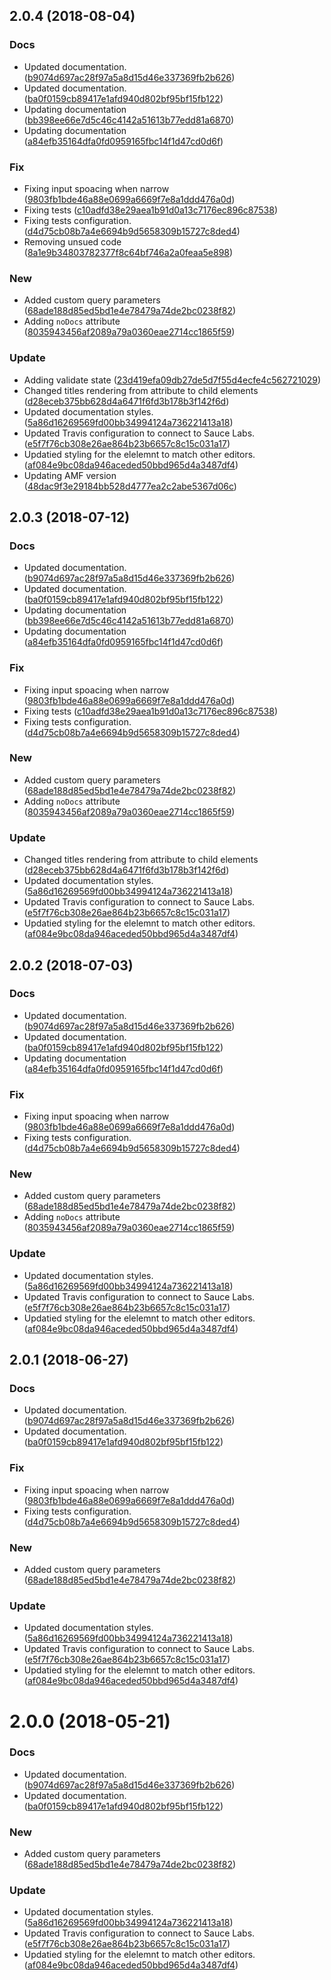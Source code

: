 <a name="2.0.4"></a>
## 2.0.4 (2018-08-04)


### Docs

* Updated documentation. ([b9074d697ac28f97a5a8d15d46e337369fb2b626](https://github.com/advanced-rest-client/api-url-params-editor/commit/b9074d697ac28f97a5a8d15d46e337369fb2b626))
* Updated documentation. ([ba0f0159cb89417e1afd940d802bf95bf15fb122](https://github.com/advanced-rest-client/api-url-params-editor/commit/ba0f0159cb89417e1afd940d802bf95bf15fb122))
* Updating documentation ([bb398ee66e7d5c46c4142a51613b77edd81a6870](https://github.com/advanced-rest-client/api-url-params-editor/commit/bb398ee66e7d5c46c4142a51613b77edd81a6870))
* Updating documentation ([a84efb35164dfa0fd0959165fbc14f1d47cd0d6f](https://github.com/advanced-rest-client/api-url-params-editor/commit/a84efb35164dfa0fd0959165fbc14f1d47cd0d6f))

### Fix

* Fixing input spoacing when narrow ([9803fb1bde46a88e0699a6669f7e8a1ddd476a0d](https://github.com/advanced-rest-client/api-url-params-editor/commit/9803fb1bde46a88e0699a6669f7e8a1ddd476a0d))
* Fixing tests ([c10adfd38e29aea1b91d0a13c7176ec896c87538](https://github.com/advanced-rest-client/api-url-params-editor/commit/c10adfd38e29aea1b91d0a13c7176ec896c87538))
* Fixing tests configuration. ([d4d75cb08b7a4e6694b9d5658309b15727c8ded4](https://github.com/advanced-rest-client/api-url-params-editor/commit/d4d75cb08b7a4e6694b9d5658309b15727c8ded4))
* Removing unsued code ([8a1e9b34803782377f8c64bf746a2a0feaa5e898](https://github.com/advanced-rest-client/api-url-params-editor/commit/8a1e9b34803782377f8c64bf746a2a0feaa5e898))

### New

* Added custom query parameters ([68ade188d85ed5bd1e4e78479a74de2bc0238f82](https://github.com/advanced-rest-client/api-url-params-editor/commit/68ade188d85ed5bd1e4e78479a74de2bc0238f82))
* Adding `noDocs` attribute ([8035943456af2089a79a0360eae2714cc1865f59](https://github.com/advanced-rest-client/api-url-params-editor/commit/8035943456af2089a79a0360eae2714cc1865f59))

### Update

* Adding validate state ([23d419efa09db27de5d7f55d4ecfe4c562721029](https://github.com/advanced-rest-client/api-url-params-editor/commit/23d419efa09db27de5d7f55d4ecfe4c562721029))
* Changed titles rendering from attribute to child elements ([d28eceb375bb628d4a6471f6fd3b178b3f142f6d](https://github.com/advanced-rest-client/api-url-params-editor/commit/d28eceb375bb628d4a6471f6fd3b178b3f142f6d))
* Updated documentation styles. ([5a86d16269569fd00bb34994124a736221413a18](https://github.com/advanced-rest-client/api-url-params-editor/commit/5a86d16269569fd00bb34994124a736221413a18))
* Updated Travis configuration to connect to Sauce Labs. ([e5f7f76cb308e26ae864b23b6657c8c15c031a17](https://github.com/advanced-rest-client/api-url-params-editor/commit/e5f7f76cb308e26ae864b23b6657c8c15c031a17))
* Updatied styling for the elelemnt to match other editors. ([af084e9bc08da946aceded50bbd965d4a3487df4](https://github.com/advanced-rest-client/api-url-params-editor/commit/af084e9bc08da946aceded50bbd965d4a3487df4))
* Updating AMF version ([48dac9f3e29184bb528d4777ea2c2abe5367d06c](https://github.com/advanced-rest-client/api-url-params-editor/commit/48dac9f3e29184bb528d4777ea2c2abe5367d06c))



<a name="2.0.3"></a>
## 2.0.3 (2018-07-12)


### Docs

* Updated documentation. ([b9074d697ac28f97a5a8d15d46e337369fb2b626](https://github.com/advanced-rest-client/api-url-params-editor/commit/b9074d697ac28f97a5a8d15d46e337369fb2b626))
* Updated documentation. ([ba0f0159cb89417e1afd940d802bf95bf15fb122](https://github.com/advanced-rest-client/api-url-params-editor/commit/ba0f0159cb89417e1afd940d802bf95bf15fb122))
* Updating documentation ([bb398ee66e7d5c46c4142a51613b77edd81a6870](https://github.com/advanced-rest-client/api-url-params-editor/commit/bb398ee66e7d5c46c4142a51613b77edd81a6870))
* Updating documentation ([a84efb35164dfa0fd0959165fbc14f1d47cd0d6f](https://github.com/advanced-rest-client/api-url-params-editor/commit/a84efb35164dfa0fd0959165fbc14f1d47cd0d6f))

### Fix

* Fixing input spoacing when narrow ([9803fb1bde46a88e0699a6669f7e8a1ddd476a0d](https://github.com/advanced-rest-client/api-url-params-editor/commit/9803fb1bde46a88e0699a6669f7e8a1ddd476a0d))
* Fixing tests ([c10adfd38e29aea1b91d0a13c7176ec896c87538](https://github.com/advanced-rest-client/api-url-params-editor/commit/c10adfd38e29aea1b91d0a13c7176ec896c87538))
* Fixing tests configuration. ([d4d75cb08b7a4e6694b9d5658309b15727c8ded4](https://github.com/advanced-rest-client/api-url-params-editor/commit/d4d75cb08b7a4e6694b9d5658309b15727c8ded4))

### New

* Added custom query parameters ([68ade188d85ed5bd1e4e78479a74de2bc0238f82](https://github.com/advanced-rest-client/api-url-params-editor/commit/68ade188d85ed5bd1e4e78479a74de2bc0238f82))
* Adding `noDocs` attribute ([8035943456af2089a79a0360eae2714cc1865f59](https://github.com/advanced-rest-client/api-url-params-editor/commit/8035943456af2089a79a0360eae2714cc1865f59))

### Update

* Changed titles rendering from attribute to child elements ([d28eceb375bb628d4a6471f6fd3b178b3f142f6d](https://github.com/advanced-rest-client/api-url-params-editor/commit/d28eceb375bb628d4a6471f6fd3b178b3f142f6d))
* Updated documentation styles. ([5a86d16269569fd00bb34994124a736221413a18](https://github.com/advanced-rest-client/api-url-params-editor/commit/5a86d16269569fd00bb34994124a736221413a18))
* Updated Travis configuration to connect to Sauce Labs. ([e5f7f76cb308e26ae864b23b6657c8c15c031a17](https://github.com/advanced-rest-client/api-url-params-editor/commit/e5f7f76cb308e26ae864b23b6657c8c15c031a17))
* Updatied styling for the elelemnt to match other editors. ([af084e9bc08da946aceded50bbd965d4a3487df4](https://github.com/advanced-rest-client/api-url-params-editor/commit/af084e9bc08da946aceded50bbd965d4a3487df4))



<a name="2.0.2"></a>
## 2.0.2 (2018-07-03)


### Docs

* Updated documentation. ([b9074d697ac28f97a5a8d15d46e337369fb2b626](https://github.com/advanced-rest-client/api-url-params-editor/commit/b9074d697ac28f97a5a8d15d46e337369fb2b626))
* Updated documentation. ([ba0f0159cb89417e1afd940d802bf95bf15fb122](https://github.com/advanced-rest-client/api-url-params-editor/commit/ba0f0159cb89417e1afd940d802bf95bf15fb122))
* Updating documentation ([a84efb35164dfa0fd0959165fbc14f1d47cd0d6f](https://github.com/advanced-rest-client/api-url-params-editor/commit/a84efb35164dfa0fd0959165fbc14f1d47cd0d6f))

### Fix

* Fixing input spoacing when narrow ([9803fb1bde46a88e0699a6669f7e8a1ddd476a0d](https://github.com/advanced-rest-client/api-url-params-editor/commit/9803fb1bde46a88e0699a6669f7e8a1ddd476a0d))
* Fixing tests configuration. ([d4d75cb08b7a4e6694b9d5658309b15727c8ded4](https://github.com/advanced-rest-client/api-url-params-editor/commit/d4d75cb08b7a4e6694b9d5658309b15727c8ded4))

### New

* Added custom query parameters ([68ade188d85ed5bd1e4e78479a74de2bc0238f82](https://github.com/advanced-rest-client/api-url-params-editor/commit/68ade188d85ed5bd1e4e78479a74de2bc0238f82))
* Adding `noDocs` attribute ([8035943456af2089a79a0360eae2714cc1865f59](https://github.com/advanced-rest-client/api-url-params-editor/commit/8035943456af2089a79a0360eae2714cc1865f59))

### Update

* Updated documentation styles. ([5a86d16269569fd00bb34994124a736221413a18](https://github.com/advanced-rest-client/api-url-params-editor/commit/5a86d16269569fd00bb34994124a736221413a18))
* Updated Travis configuration to connect to Sauce Labs. ([e5f7f76cb308e26ae864b23b6657c8c15c031a17](https://github.com/advanced-rest-client/api-url-params-editor/commit/e5f7f76cb308e26ae864b23b6657c8c15c031a17))
* Updatied styling for the elelemnt to match other editors. ([af084e9bc08da946aceded50bbd965d4a3487df4](https://github.com/advanced-rest-client/api-url-params-editor/commit/af084e9bc08da946aceded50bbd965d4a3487df4))



<a name="2.0.1"></a>
## 2.0.1 (2018-06-27)


### Docs

* Updated documentation. ([b9074d697ac28f97a5a8d15d46e337369fb2b626](https://github.com/advanced-rest-client/api-url-params-editor/commit/b9074d697ac28f97a5a8d15d46e337369fb2b626))
* Updated documentation. ([ba0f0159cb89417e1afd940d802bf95bf15fb122](https://github.com/advanced-rest-client/api-url-params-editor/commit/ba0f0159cb89417e1afd940d802bf95bf15fb122))

### Fix

* Fixing input spoacing when narrow ([9803fb1bde46a88e0699a6669f7e8a1ddd476a0d](https://github.com/advanced-rest-client/api-url-params-editor/commit/9803fb1bde46a88e0699a6669f7e8a1ddd476a0d))
* Fixing tests configuration. ([d4d75cb08b7a4e6694b9d5658309b15727c8ded4](https://github.com/advanced-rest-client/api-url-params-editor/commit/d4d75cb08b7a4e6694b9d5658309b15727c8ded4))

### New

* Added custom query parameters ([68ade188d85ed5bd1e4e78479a74de2bc0238f82](https://github.com/advanced-rest-client/api-url-params-editor/commit/68ade188d85ed5bd1e4e78479a74de2bc0238f82))

### Update

* Updated documentation styles. ([5a86d16269569fd00bb34994124a736221413a18](https://github.com/advanced-rest-client/api-url-params-editor/commit/5a86d16269569fd00bb34994124a736221413a18))
* Updated Travis configuration to connect to Sauce Labs. ([e5f7f76cb308e26ae864b23b6657c8c15c031a17](https://github.com/advanced-rest-client/api-url-params-editor/commit/e5f7f76cb308e26ae864b23b6657c8c15c031a17))
* Updatied styling for the elelemnt to match other editors. ([af084e9bc08da946aceded50bbd965d4a3487df4](https://github.com/advanced-rest-client/api-url-params-editor/commit/af084e9bc08da946aceded50bbd965d4a3487df4))



<a name="2.0.0"></a>
# 2.0.0 (2018-05-21)


### Docs

* Updated documentation. ([b9074d697ac28f97a5a8d15d46e337369fb2b626](https://github.com/advanced-rest-client/api-url-params-editor/commit/b9074d697ac28f97a5a8d15d46e337369fb2b626))
* Updated documentation. ([ba0f0159cb89417e1afd940d802bf95bf15fb122](https://github.com/advanced-rest-client/api-url-params-editor/commit/ba0f0159cb89417e1afd940d802bf95bf15fb122))

### New

* Added custom query parameters ([68ade188d85ed5bd1e4e78479a74de2bc0238f82](https://github.com/advanced-rest-client/api-url-params-editor/commit/68ade188d85ed5bd1e4e78479a74de2bc0238f82))

### Update

* Updated documentation styles. ([5a86d16269569fd00bb34994124a736221413a18](https://github.com/advanced-rest-client/api-url-params-editor/commit/5a86d16269569fd00bb34994124a736221413a18))
* Updated Travis configuration to connect to Sauce Labs. ([e5f7f76cb308e26ae864b23b6657c8c15c031a17](https://github.com/advanced-rest-client/api-url-params-editor/commit/e5f7f76cb308e26ae864b23b6657c8c15c031a17))
* Updatied styling for the elelemnt to match other editors. ([af084e9bc08da946aceded50bbd965d4a3487df4](https://github.com/advanced-rest-client/api-url-params-editor/commit/af084e9bc08da946aceded50bbd965d4a3487df4))



